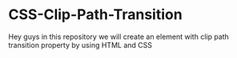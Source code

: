 # CSS-Clip-Path-Transition
Hey guys in this repository we will create an element with clip path transition property by using HTML and CSS
